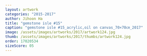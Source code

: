 ```yaml
---
layout: artwork
categories: "2015-2017"
author: Jihoon Ha
title: "gemstone isle #15"
caption: "gemstone isle #15_acrylic,oil on canvas_70×70㎝_2017"
image: /assets/images/artworks/2017/artwork124.jpg
thumb: /assets/images/artworks/2017/thumbs/artwork124.jpg
order: 17020534
sizeScore: 05
---
```

